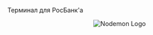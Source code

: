 <p>Терминал для РосБанк'a</p>
<p align="center">
  <img src="https://raw.githubusercontent.com/patison5/internship/master/Rosbank.gif" alt="Nodemon Logo">
</p>
